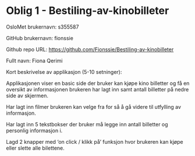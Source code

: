 # Oblig 1 - Bestiling-av-kinobilleter

OsloMet brukernavn: s355587

GitHub brukernavn: fionssie

Github repo URL: https://github.com/Fionssie/Bestiling-av-kinobilleter

Fullt navn: Fiona Qerimi

Kort beskrivelse av applikasjon (5-10 setninger):

Applikasjonen viser en basic side der bruker kan kjøpe kino billetter og få en oversikt av informasjonen brukeren har lagt inn samt antall billetter på nedre side av skjermen.

Har lagt inn filmer brukeren kan velge fra for så å gå videre til utfylling av informasjon.

Har lagt inn 5 tekstbokser der bruker må legge inn antall billetter og personlig informasjon i.

Lagd 2 knapper med ‘on click / klikk på’ funksjon hvor brukeren kan kjøpe eller slette alle bilettene.



